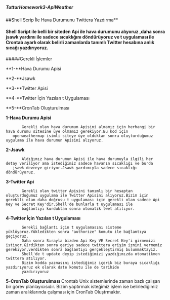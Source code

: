 ##### TutturHomework3-ApiWeather
 
##Shell Scrip İle Hava Durumunu Twittera Yazdırma**
        
#### Shell Script ile belli bir siteden Api ile hava durumunu alıyoruz ,daha sonra jsawk yardımı ile sadece sıcaklığını döndürüyoruz ve t uygulaması ile Crontab ayarlı olarak belirli zamanlarda tanımlı Twitter hesabına anlık sıcağı yazdırıyoruz.

#####Gerekli İşlemler

  **1-**Hava Durumu Apisi

  **2-**Jsawk 

  **3-**Twitter Apisi

  **4-**Twitter İçin Yazılan t Uygulaması

  **5-**CronTab Oluşturulması

 
  **1-Hava Durumu Apisi**
   
           Gerekli olan hava durumun Apisini almamız için herhangi bir hava durumu sitesine üye olmamız gerekiyor.Bu kod için
       openweathermap isimli siteye üye olduktan sonra oluşturduğumuz uygulama ile hava durumun Apisini alıyoruz.
    
    
  **2-Jsawk**
   
           Aldığımız hava durumun Apisi ile hava durumuyla ilgili her detay veriliyor ama istediğimiz sadece havanın sıcaklığı ve burda
       jsawk devreye giriyor.Jsawk yardımıyla sadece sıcaklığı döndürüyoruz.
       
  **3-Twitter Api**
           
           Gerekli olan twitter Apisini tanımlı bir hesaptan oluşturduğumuz uygulama ile Twitter Apisini alıyoruz.Bizim için gereklli olan daha doğrusu t uygulaması için gerekli olan sadece Api Key ve Secret Key'dir.Shell'de bunlarla t uygulaması ile
           bağlantıyı kurduktan sonra otomatik twet atılıyor.
           
  **4-Twitter İçin Yazılan t Uygulaması**
         
           Gerekli bağlantı için t uygulamasını sisteme yüklüyoruz.Yükledikten sonra "authorize" komutu ile bağlantıya geçiyoruz.
           Daha sonra Sırayla bizden Api Key VE Secret Key'i girmemizi istiyor.Girdikten sonra geriye sadece twittera erişim iznini vermemiz gerekiyor,verdikten sonra bağlantıyı gerçekleştirmiş bulunmaktayız.
           Shell'de t update deyip istediğimizi yazdığımızda otomatikmen twittera atılıyor.
           Bizim kodda yazmasını istediğimiz içerik biz buraya sıcaklığı yazdırıyoruz ek olarak date komutu ile de tarihide
           yazdırıyoruz
           
   **5-CronTab Oluşturulması**
           Crontab Unix sistemlerinde zaman bazlı çalışan bir görev planlayıcısıdır.
           Bizim yaptırmak isteğimiz işlem ise belirlediğimiz zaman aralıklarında çalşması için CronTab Oluştrmaktır. 
     
     
     
     
     
     
     
